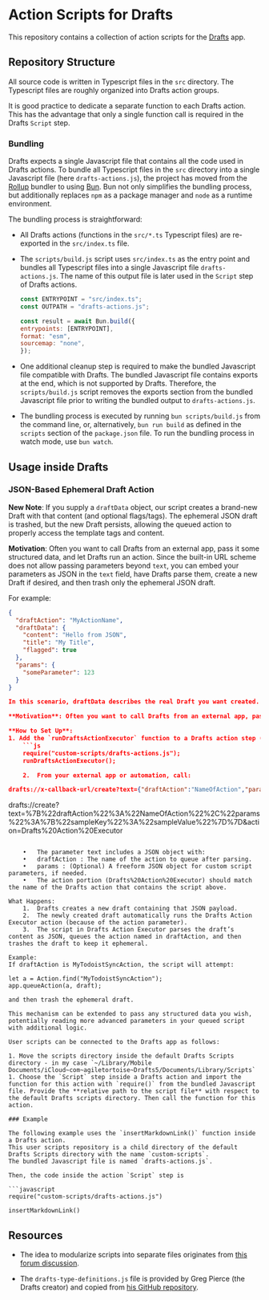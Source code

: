 # Action Scripts for Drafts

This repository contains a collection of action scripts for the [Drafts](https://getdrafts.com/) app.


## Repository Structure

All source code is written in Typescript files in the `src` directory.
The Typescript files are roughly organized into Drafts action groups.

It is good practice to dedicate a separate function to each Drafts action.
This has the advantage that only a single function call is required in the Drafts `Script` step.


### Bundling

Drafts expects a single Javascript file that contains all the code used in Drafts actions.
To bundle all Typescript files in the `src` directory into a single Javascript file (here `drafts-actions.js`), the project has moved from the [Rollup](https://rollupjs.org) bundler to using [Bun](https://bun.sh).
Bun not only simplifies the bundling process, but additionally replaces `npm` as a package manager and `node` as a runtime environment.

The bundling process is straightforward:

- All Drafts actions (functions in the `src/*.ts` Typescript files) are re-exported in the `src/index.ts` file.

- The `scripts/build.js` script uses `src/index.ts` as the entry point and bundles all Typescript files into a single Javascript file `drafts-actions.js`. The name of this output file is later used in the `Script` step of Drafts actions.

    ```js
    const ENTRYPOINT = "src/index.ts";
    const OUTPATH = "drafts-actions.js";

    const result = await Bun.build({
    entrypoints: [ENTRYPOINT],
    format: "esm",
    sourcemap: "none",
    });
    ```

- One additional cleanup step is required to make the bundled Javascript file compatible with Drafts.
The bundled Javascript file contains exports at the end, which is not supported by Drafts.
Therefore, the `scripts/build.js` script removes the exports section from the bundled Javascript file prior to writing the bundled output to `drafts-actions.js`.

- The bundling process is executed by running `bun scripts/build.js` from the command line, or, alternatively, `bun run build` as defined in the `scripts` section of the `package.json` file.
To run the bundling process in watch mode, use `bun watch`.


## Usage inside Drafts

### JSON-Based Ephemeral Draft Action

**New Note**: If you supply a `draftData` object, our script creates a brand-new Draft with that content (and optional flags/tags). The ephemeral JSON draft is trashed, but the new Draft persists, allowing the queued action to properly access the template tags and content.

**Motivation**: Often you want to call Drafts from an external app, pass it some structured data, and let Drafts run an action. Since the built-in URL scheme does not allow passing parameters beyond `text`, you can embed your parameters as JSON in the `text` field, have Drafts parse them, create a new Draft if desired, and then trash only the ephemeral JSON draft.

For example:
```json
{
  "draftAction": "MyActionName",
  "draftData": {
    "content": "Hello from JSON",
    "title": "My Title",
    "flagged": true
  },
  "params": {
    "someParameter": 123
  }
}

In this scenario, draftData describes the real Draft you want created. Meanwhile, params are stored as CustomParams on that new draft for your queued action. The ephemeral JSON draft is trashed to keep the workspace clean.

**Motivation**: Often you want to call Drafts from an external app, pass it some structured data, and let Drafts run an action. Since the built-in URL scheme does not allow passing parameters beyond `text`, you can embed your parameters as JSON in the `text` field, have Drafts parse them, and then trash the draft automatically.

**How to Set Up**:
1. Add the `runDraftsActionExecutor` function to a Drafts action step (via a "Script" step):
	```js
	require("custom-scripts/drafts-actions.js");
	runDraftsActionExecutor();

	2.	From your external app or automation, call:

drafts://x-callback-url/create?text={"draftAction":"NameOfAction","params":{"sampleKey":"sampleValue"}}&action=Drafts%20Action%20Executor

```
drafts://create?text=%7B%22draftAction%22%3A%22NameOfAction%22%2C%22params%22%3A%7B%22sampleKey%22%3A%22sampleValue%22%7D%7D&action=Drafts%20Action%20Executor
```

	•	The parameter text includes a JSON object with:
	•	draftAction : The name of the action to queue after parsing.
	•	params : (Optional) A freeform JSON object for custom script parameters, if needed.
	•	The action portion (Drafts%20Action%20Executor) should match the name of the Drafts action that contains the script above.

What Happens:
	1.	Drafts creates a new draft containing that JSON payload.
	2.	The newly created draft automatically runs the Drafts Action Executor action (because of the action parameter).
	3.	The script in Drafts Action Executor parses the draft’s content as JSON, queues the action named in draftAction, and then trashes the draft to keep it ephemeral.

Example:
If draftAction is MyTodoistSyncAction, the script will attempt:

let a = Action.find("MyTodoistSyncAction");
app.queueAction(a, draft);

and then trash the ephemeral draft.

This mechanism can be extended to pass any structured data you wish, potentially reading more advanced parameters in your queued script with additional logic.

User scripts can be connected to the Drafts app as follows:

1. Move the scripts directory inside the default Drafts Scripts directory - in my case `~/Library/Mobile Documents/iCloud~com~agiletortoise~Drafts5/Documents/Library/Scripts`
1. Choose the `Script` step inside a Drafts action and import the function for this action with `require()` from the bundled Javascript file. Provide the **relative path to the script file** with respect to the default Drafts scripts directory. Then call the function for this action.

### Example

The following example uses the `insertMarkdownLink()` function inside a Drafts action.
This user scripts repository is a child directory of the default Drafts Scripts directory with the name `custom-scripts`.
The bundled Javascript file is named `drafts-actions.js`.

Then, the code inside the action `Script` step is

```javascript
require("custom-scripts/drafts-actions.js")

insertMarkdownLink()
```


## Resources

- The idea to modularize scripts into separate files originates from [this forum discussion](https://forums.getdrafts.com/t/developing-outside-of-drafts).

- The `drafts-type-definitions.js` file is provided by Greg Pierce (the Drafts creator) and copied from [his GitHub repository](https://github.com/agiletortoise/drafts-script-reference/blob/main/docs/drafts-definitions.js).
